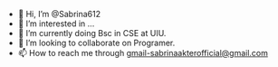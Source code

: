 - 👋 Hi, I’m @Sabrina612
- 👀 I’m interested in ...
- 🌱 I’m currently doing Bsc in CSE at UIU.
- 💞️ I’m looking to collaborate on Programer.
- 📫 How to reach me through gmail-sabrinaakterofficial@gmail.com

<!---
Sabrina612/Sabrina612 is a ✨ special ✨ repository because its `README.md` (this file) appears on your GitHub profile.
You can click the Preview link to take a look at your changes.
--->

